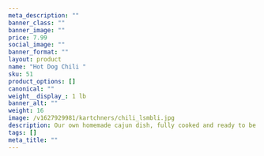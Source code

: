 ```yaml
---
meta_description: ""
banner_class: ""
banner_image: ""
price: 7.99
social_image: ""
banner_format: ""
layout: product
name: "Hot Dog Chili "
sku: 51
product_options: []
canonical: ""
weight__display_: 1 lb
banner_alt: ""
weight: 16
image: /v1627929981/kartchners/chili_lsmbli.jpg
description: Our own homemade cajun dish, fully cooked and ready to be boiled and served.
tags: []
meta_title: ""
---
```

